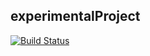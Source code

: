 ## experimentalProject


[![Build Status](https://travis-ci.com/yyh12138/experimentalProject.svg?branch=master)](https://travis-ci.com/yyh12138/experimentalProject)

